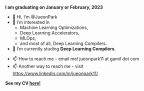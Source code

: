**I am graduating on January or February, 2023**

- 👋 Hi, I’m @JueonPark
- 👀 I’m interested in 
    - Machine Learning Optimizations,
    - Deep Learning Accelerators,
    - MLOps,
    - and most of all, Deep Learning Compilers.
- 🌱 I’m currently studing **Deep Learning Compilers**.
<!--- - 💞️ I’m looking to collaborate on ... --->
- 📫 How to reach me - email me! jueonpark11 at gamil dot com
- 📫 Another way to reach me - visit https://www.linkedin.com/in/jueonpark11/

**See my CV [here!](https://github.com/JueonPark/JueonPark/files/10320093/CV.-.Jueon.Park.pdf)**

<!---
JueonPark/JueonPark is a ✨ special ✨ repository because its `README.md` (this file) appears on your GitHub profile.
You can click the Preview link to take a look at your changes.
--->
